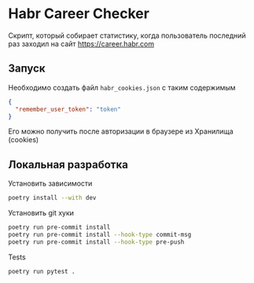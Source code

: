# Habr Career Checker

Скрипт, который собирает статистику, когда пользователь последний раз заходил на сайт https://career.habr.com

## Запуск
Необходимо создать файл `habr_cookies.json` с таким содержимым
```json
{
  "remember_user_token": "token"
}
```
Его можно получить после авторизации в браузере из Хранилища (cookies)

## Локальная разработка

Установить зависимости

```bash
poetry install --with dev
 ```

Установить git хуки

```bash
poetry run pre-commit install
poetry run pre-commit install --hook-type commit-msg
poetry run pre-commit install --hook-type pre-push
```

Tests
```python
poetry run pytest .
```